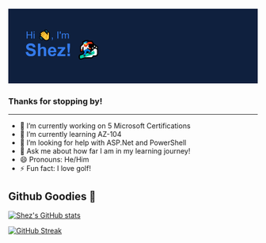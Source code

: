 ![alt text](https://github.com/ShezzyBear/ShezzyBear/blob/main/header.png?raw=true)

### Thanks for stopping by!
---

- 🔭 I’m currently working on 5 Microsoft Certifications
- 🌱 I’m currently learning AZ-104
- 🤔 I’m looking for help with ASP.Net and PowerShell
- 💬 Ask me about how far I am in my learning journey!
- 😄 Pronouns: He/Him
- ⚡ Fun fact: I love golf!

Github Goodies :elephant:
---

[![Shez's GitHub stats](https://github-readme-stats.vercel.app/api?username=ShezzyBear&show_icons=true&theme=github_dark&hide_border=true)](https://github.com/anuraghazra/github-readme-stats)

[![GitHub Streak](http://github-readme-streak-stats.herokuapp.com?user=ShezzyBear&theme=holi-theme&hide_border=true&date_format=M%20j%5B%2C%20Y%5D)](https://git.io/streak-stats)